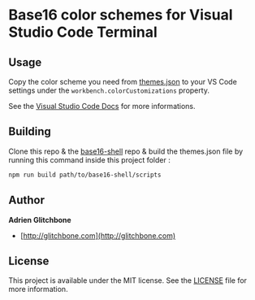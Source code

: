 # Base16 color schemes for Visual Studio Code Terminal

## Usage

Copy the color scheme you need from [themes.json](themes.json) to your VS Code settings under the `workbench.colorCustomizations` property.

See the [Visual Studio Code Docs](https://code.visualstudio.com/docs/getstarted/theme-color-reference#_integrated-terminal-colors) for more informations.

## Building

Clone this repo & the [base16-shell](https://github.com/chriskempson/base16-shell) repo & build the themes.json file by running this command inside this project folder :

```sh
npm run build path/to/base16-shell/scripts
```

## Author

**Adrien Glitchbone**

+ [http://glitchbone.com](http://glitchbone.com)

## License

This project is available under the MIT license. See the [LICENSE](LICENSE) file for more information.